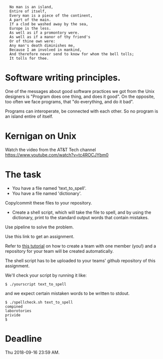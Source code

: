 
```
  No man is an island,
  Entire of itself,
  Every man is a piece of the continent,
  A part of the main.
  If a clod be washed away by the sea,
  Europe is the less.
  As well as if a promontory were.
  As well as if a manor of thy friend's
  Or of thine own were:
  Any man's death diminishes me,
  Because I am involved in mankind,
  And therefore never send to know for whom the bell tolls;
  It tolls for thee. 
```

Software writing principles.
===========================
One of the messages about good software practices we got from the Unix designers is "Program does one thing, and does it good". On the opposite, too often we face programs, that "do everything, and do it bad".

Programs can interoperate, be connected with each other.
So no program is an island entire of itself.

Kernigan on Unix
================

Watch the video from the AT&T Tech channel https://www.youtube.com/watch?v=tc4ROCJYbm0

The task
======
* You have a file named 'text_to_spell'.
* You have a file named 'dictionary'.

Copy/commit these files to your repository.

* Create a shell script, which will take the file to spell, and by using the dictionary, print to the standard output words that contain mistakes.

Use pipeline to solve the problem.

Use this link to get an assignment.

Refer to [this tutorial](https://github.com/operating-systems-2018/notes/blob/master/asgmnt_tutorial.md) on how to create a team with one member (you!) and a repository for your team will be created automatically.

The shell script has to be uploaded to your teams' github repository of this assignment.

We'll check your script by running it like:

```
$ ./yourscript text_to_spell
```

and we expect certain mistaken words to be written to stdout.

```
$ ./spellcheck.sh text_to_spell 
compined
laborotories
privide
$
```

Deadline
========
Thu 2018-09-16 23:59 AM.




